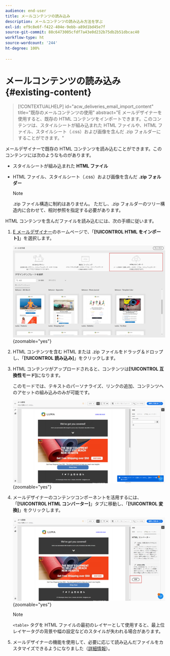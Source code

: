```yaml
---
audience: end-user
title: メールコンテンツの読み込み
description: メールコンテンツの読み込み方法を学ぶ
exl-id: ef9c8e6f-f422-404e-9ebb-a89d1bd45e7f
source-git-commit: 88c6473005cfdf7a43e0d232b75db2b51dbcac40
workflow-type: ht
source-wordcount: '244'
ht-degree: 100%

---
```


# メールコンテンツの読み込み {#existing-content}

>[!CONTEXTUALHELP]
>id="acw_deliveries_email_import_content"
>title="既存のメールコンテンツの使用"
>abstract="E メールデザイナーを使用すると、既存の HTML コンテンツをインポートできます。このコンテンツは、スタイルシートが組み込まれた HTML ファイルや、HTML ファイル、スタイルシート（.css）および画像を含んだ .zip フォルダーにすることができます。"

メールデザイナーで既存の HTML コンテンツを読み込むことができます。このコンテンツには次のようなものがあります。

* スタイルシートが組み込まれた **HTML ファイル**
* HTML ファイル、スタイルシート（.css）および画像を含んだ **.zip フォルダー**

  >[!NOTE]
  >
  >.zip ファイル構造に制約はありません。 ただし、.zip フォルダーのツリー構造内に合わせて、相対参照を指定する必要があります。

HTML コンテンツを含んだファイルを読み込むには、次の手順に従います。

1. [E メールデザイナー](get-started-email-designer.md)のホームページで、「**[!UICONTROL HTML をインポート]**」を選択します。

   ![](assets/html-import.png){zoomable=&quot;yes&quot;}

1. HTML コンテンツを含む HTML または .zip ファイルをドラッグ＆ドロップし、「**[!UICONTROL 読み込み]**」をクリックします。

1. HTML コンテンツがアップロードされると、コンテンツは&#x200B;**[!UICONTROL 互換性モード]**&#x200B;になります。

   このモードでは、テキストのパーソナライズ、リンクの追加、コンテンツへのアセットの組み込みのみが可能です。

   ![](assets/html-imported.png){zoomable=&quot;yes&quot;}

1. メールデザイナーのコンテンツコンポーネントを活用するには、「**[!UICONTROL HTML コンバーター]**」タブに移動し、「**[!UICONTROL 変換]**」をクリックします。

   ![](assets/html-imported-2.png){zoomable=&quot;yes&quot;}

   >[!NOTE]
   >
   > `<table>` タグを HTML ファイルの最初のレイヤーとして使用すると、最上位レイヤータグの背景や幅の設定などのスタイルが失われる場合があります。

1. メールデザイナーの機能を使用して、必要に応じて読み込んだファイルをカスタマイズできるようになりました（[詳細情報](content-components.md)）。

